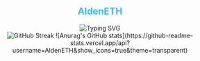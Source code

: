 <div align="center">
  <h2 style="color: #36BCF7FF;">AldenETH</h2>

  <a>
    <img src="https://readme-typing-svg.demolab.com?font=Fira+Code&pause=1000&width=535&lines=Full-Stack+Web+App+%26+Blockchain+Developer;Focused+on+automation%2C+AI%2C+and+optimization;Exploring+AI-driven+automation+and+databases;Always+learning%2C+building%2C+and+collaborating" alt="Typing SVG" />
  </a>

  <br />

  <a>
    <img src="https://streak-stats.demolab.com?user=AldenETH&theme=highcontrast&card_width=535" alt="GitHub Streak" />
  </a>
  ![Anurag's GitHub stats](https://github-readme-stats.vercel.app/api?username=AldenETH&show_icons=true&theme=transparent)
</div>
